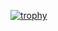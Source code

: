 [![trophy](https://github-profile-trophy.vercel.app/?username=iamahiroki&theme=dracula&no-frame=true&no-bg=false)](https://github.com/ryo-ma/github-profile-trophy)
<!--
**iamahiroki/iamahiroki** is a ✨ _special_ ✨ repository because its `README.md` (this file) appears on your GitHub profile.

Here are some ideas to get you started:
-->
<!-- 
- 🔭 I’m currently working on Nagasaki
- 🌱 I’m currently learning AWS 
- 👯 I’m looking to collaborate on ...
- 🤔 I’m looking for help with ...
- 💬 Ask me about ...
- 📫 How to reach me: ...
- 😄 Pronouns: ...
- ⚡ Fun fact: ... -->

